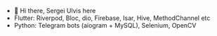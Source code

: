 - 👋 Hi there, Sergei Ulvis here
- Flutter: Riverpod, Bloc, dio, Firebase, Isar, Hive, MethodChannel etc
- Python: Telegram bots (aiogram + MySQL), Selenium, OpenCV
